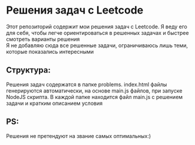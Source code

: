 # Решения задач с Leetcode
Этот репозиторий содержит мои решения задач с Leetcode. Я веду его для себя, чтобы легче ориентироваться в решенных задачах и быстрее смотреть варианты решения  
Я не добавляю сюда все решенные задачи, ограничиваюсь лишь теми, которые показались интересными

## Структура:
Решения задач содержатся в папке problems. index.html файлы генерируются автоматически, на основе main.js файлов, при запуске NodeJS скрипта. В каждой папке находится файл main.js с решением задачи и кратким описанием условия

## PS:
Решения не претендуют на звание самых оптимальных:)
